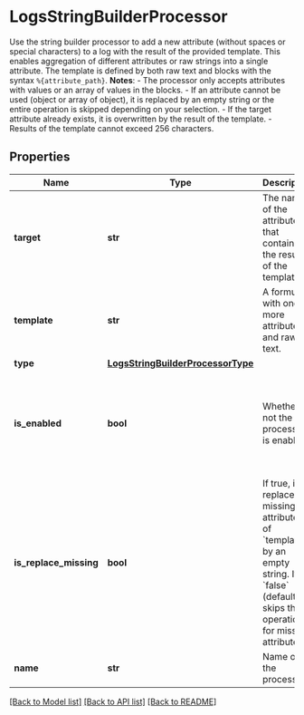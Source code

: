 # LogsStringBuilderProcessor

Use the string builder processor to add a new attribute (without spaces or special characters) to a log with the result of the provided template. This enables aggregation of different attributes or raw strings into a single attribute.  The template is defined by both raw text and blocks with the syntax `%{attribute_path}`.  **Notes**:  - The processor only accepts attributes with values or an array of values in the blocks. - If an attribute cannot be used (object or array of object),   it is replaced by an empty string or the entire operation is skipped depending on your selection. - If the target attribute already exists, it is overwritten by the result of the template. - Results of the template cannot exceed 256 characters.
## Properties
Name | Type | Description | Notes
------------ | ------------- | ------------- | -------------
**target** | **str** | The name of the attribute that contains the result of the template. | 
**template** | **str** | A formula with one or more attributes and raw text. | 
**type** | [**LogsStringBuilderProcessorType**](LogsStringBuilderProcessorType.md) |  | 
**is_enabled** | **bool** | Whether or not the processor is enabled. | [optional]  if omitted the server will use the default value of False
**is_replace_missing** | **bool** | If true, it replaces all missing attributes of &#x60;template&#x60; by an empty string. If &#x60;false&#x60; (default), skips the operation for missing attributes. | [optional]  if omitted the server will use the default value of False
**name** | **str** | Name of the processor. | [optional] 

[[Back to Model list]](README.md#documentation-for-models) [[Back to API list]](README.md#documentation-for-api-endpoints) [[Back to README]](README.md)


